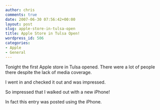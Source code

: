 ```yaml
---
author: chris
comments: true
date: 2007-06-30 07:56:42+00:00
layout: post
slug: apple-store-in-tulsa-open
title: Apple Store in Tulsa Open!
wordpress_id: 506
categories:
- Apple
- General
---
```


Tonight the first Apple store in Tulsa opened. There were a lot of people there despite the lack of media coverage.

I went in and checked it out and was impressed.

So impressed that I walked out with a new iPhone!

In fact this entry was posted using the iPhone.


